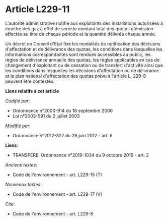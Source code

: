 # Article L229-11

L'autorité administrative notifie aux exploitants des installations autorisées à émettre des gaz à effet de serre le montant
total des quotas d'émission affectés au titre de chaque période et la quantité délivrée chaque année.

Un décret en Conseil d'Etat fixe les modalités de notification des décisions d'affectation et de délivrance des quotas, les
conditions dans lesquelles les informations correspondantes sont rendues accessibles au public, les règles de délivrance
annuelle des quotas, les règles applicables en cas de changement d'exploitant ou de cessation ou de transfert d'activité
ainsi que les conditions dans lesquelles les décisions d'affectation ou de délivrance et le plan national d'affectation des
quotas prévu à l'article L. 229-8 peuvent être contestés.

**Liens relatifs à cet article**

_Codifié par_:

  - Ordonnance n°2000-914 du 18 septembre 2000
  - Loi n°2003-591 du 2 juillet 2003

_Modifié par_:

  - Ordonnance n°2012-827 du 28 juin 2012 - art. 6

**Liens**:

  - TRANSFERE: Ordonnance n°2019-1034 du 9 octobre 2019 - art. 2

_Anciens textes_:

  - Code de l'environnement - art. L229-15 (T)

_Nouveaux textes_:

  - Code de l'environnement - art. L229-17 (V)

_Cite_:

  - Code de l'environnement - art. L229-8

